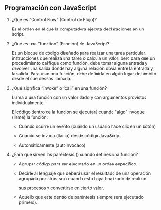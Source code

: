 ## Programación con JavaScript

  1. ¿Qué es “Control Flow” (Control de Flujo)?

     Es el orden en el que la computadora ejecuta declaraciones en un script.
     
  2. ¿Qué es una “function” (Función) de JavaScript?

     Es un bloque de código diseñado para realizar una tarea particular, instrucciones que realiza una tarea o calcula un valor, pero 
     para que un procedimiento califique como función, debe tomar alguna entrada y devolver una salida donde hay alguna relación obvia 
     entre la entrada y la salida. Para usar una función, debe definirla en algún lugar del ámbito desde el que deseas llamarla.
     
  3. ¿Qué significa “invoke” o “call” en una función?

      Llama a una función con un valor dado y con argumentos provistos individualmente.

      El código dentro de la función se ejecutará cuando "algo" invoque (llame) la función:

      + Cuando ocurre un evento (cuando un usuario hace clic en un botón)

      + Cuando se invoca (llama) desde código JavaScript

      + Automáticamente (autoinvocado)

  4. ¿Para qué sirven los paréntesis () cuando defines una función?
     
      + Agrupar código para ser ejecutado en un orden especifico.

      + Decirle al lenguaje que deberá usar el resultado de una operación agrupada por otras solo cuando esta haya finalizado de realizar
        
        sus procesos y convertirse en cierto valor.
     
      + Aquello que este dentro de paréntesis siempre sera ejecutado primero).


